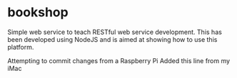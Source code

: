 bookshop
========

Simple web service to teach RESTful web service development.
 This has been developed using NodeJS and is aimed at showing how to use this platform.

Attempting to commit changes from a Raspberry Pi
Added this line from my iMac